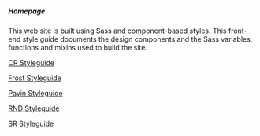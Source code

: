 
##### Homepage

This web site is built using Sass and component-based styles. This front-end style guide documents the design components and the Sass variables, functions and mixins used to build the site.

<p><a href="cr/index.html" class="link link--red">CR Styleguide</a></p>
<p><a href="frost/index.html" class="link link--red">Frost Styleguide</a></p>
<p><a href="payin/index.html" class="link link--red">Payin Styleguide</a></p>
<p><a href="rnd/index.html" class="link link--red">RND Styleguide</a></p>
<p><a href="sr/index.html" class="link link--red">SR Styleguide</a></p>

